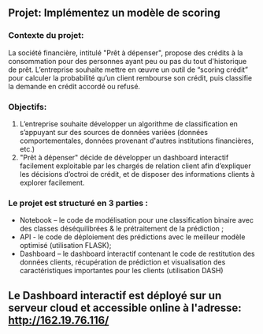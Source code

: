 ## Projet: Implémentez un modèle de scoring

### Contexte du projet:
La société financière, intitulé "Prêt à dépenser", propose des crédits à la consommation pour des personnes ayant peu ou pas du tout d'historique de prêt.
L’entreprise souhaite mettre en œuvre un outil de “scoring crédit” pour calculer la probabilité qu’un client rembourse son crédit, puis classifie la demande en crédit accordé ou refusé. 
### Objectifs:
1. L’entreprise souhaite développer un algorithme de classification en s’appuyant sur des sources de données variées (données comportementales, données provenant d'autres institutions financières, etc.)
2. "Prêt à dépenser" décide de développer un dashboard interactif facilement exploitable par les chargés de relation client afin d’expliquer les décisions d’octroi de crédit, et de disposer des informations clients à explorer facilement.

### Le projet est structuré en 3 parties :
-	Notebook – le code de modélisation pour une classification binaire avec des classes déséquilibrées & le prétraitement de la prédiction ;
-	API - le code de déploiement des prédictions avec le meilleur modèle optimisé (utilisation FLASK);
-	Dashboard – le dashboard interactif contenant le code de restitution des données clients, récupération de prédiction et visualisation des caractéristiques importantes pour les clients (utilisation DASH)

## Le Dashboard interactif est déployé sur un serveur cloud et accessible online à l'adresse: http://162.19.76.116/
